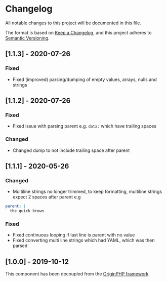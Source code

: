 # Changelog

All notable changes to this project will be documented in this file.

The format is based on [Keep a Changelog](https://keepachangelog.com/en/1.0.0/),
and this project adheres to [Semantic Versioning](https://semver.org/spec/v2.0.0.html).


## [1.1.3] - 2020-07-26

### Fixed

- Fixed (improved) parsing/dumping of empty values, arrays, nulls and strings

## [1.1.2] - 2020-07-26

### Fixed

- Fixed issue with parsing parent e.g. `data:` which have trailing spaces

### Changed

- Changed dump to not include trailing space after parent

## [1.1.1] - 2020-05-26

### Changed

- Multiline strings no longer trimmed, to keep formatting, multiline strings expect 2 spaces after parent e.g

```yaml
parent: |
  the quick brown
```

### Fixed
- Fixed continuous looping if last line is parent with no value
- Fixed converting multi line strings which had YAML, which was then parsed

## [1.0.0] - 2019-10-12

This component has been decoupled from the [OriginPHP framework](https://www.originphp.com/).